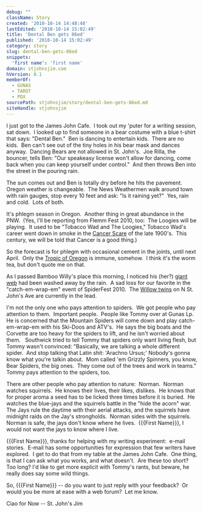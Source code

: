 ```yaml
---
debug: ""
className: Story
created: '2010-10-14 14:48:48'
lastEdited: '2010-10-14 15:02:49'
title: 'Dental Ben gets 86ed'
published: '2010-10-14 15:02:49'
category: story
slug: dental-ben-gets-86ed
snippets:
  'first name': 'first name'
domain: stjohnsjim.com
hVersion: 0.1
memberOf:
  - GUNAS
  - TAROT
  - PDX
sourcePath: stjohnsjim/story/dental-ben-gets-86ed.md
siteHandle: stjohnsjim
---
```

I just got to the James John Cafe.&nbsp; I took out my 'puter for a writing session, sat down.&nbsp; I looked up to find someone in a bear costume with a blue t-shirt that says: &quot;Dental Ben.&quot;&nbsp; Ben is dancing to entertain kids.&nbsp; There are no kids.&nbsp; Ben can't see out of the tiny holes in his bear mask and dances anyway.&nbsp; Dancing Bears are not allowed in St. John's.&nbsp; Joe Rilla, the bouncer, tells Ben: &quot;Our speakeasy license won't allow for dancing, come back when you can keep yourself under control.&quot;&nbsp; And then throws Ben into the street in the pouring rain.

The sun comes out and Ben is totally dry before he hits the pavement.&nbsp; Oregon weather is changeable.&nbsp; The News Weathermen walk around town with rain gauges, stop every 10 feet and ask: &quot;Is it raining yet?&quot;&nbsp; Yes, rain and cold. &nbsp;Lots of both.

It's phlegm season in Oregon. &nbsp;Another thing in great abundance in the PNW.&nbsp; (Yes, I'll be reporting from Flemm Fest 2010, too:&nbsp; The Loogies will be playing.&nbsp; It used to be &quot;Tobacco Wad and The Loogies,&quot; Tobacco Wad's career went down in smoke in the [Cancer Scare][0] of the late 1900's. &nbsp;This century, we will be told that Cancer is a good thing.)

So the forecast is for phlegm with occasional cement in the joints, until next April.&nbsp; Only the [Tropic of Oregon][1] is immune, somehow.&nbsp; I think it's the worm tea, but don't quote me on that.

As I passed Bamboo Willy's place this morning, I noticed his (her?) [giant web][2] had been washed away by the rain.&nbsp; A sad loss for our favorite in the &quot;catch-em-wrap-em&quot; event of SpiderFest 2010.&nbsp; The [Willow twins][3] on N St. John's Ave are currently in the lead.

I'm not the only one who pays attention to spiders.&nbsp; We got people who pay attention to them.&nbsp; Important people.&nbsp; People like Tommy over at Gunas Lp.&nbsp; He is concerned that the Mountain Spiders will come down and play catch-em-wrap-em with his Ski-Doos and ATV's.&nbsp; He says the big boats and the Corvette are too heavy for the spiders to lift, and he isn't worried about them. &nbsp; Southwick tried to tell Tommy that spiders only want living flesh, but Tommy wasn't convinced: &quot;Basically, we are talking a whole different spider.&nbsp; And stop talking that Latin shit: 'Arachno Ursus;' Nobody's gonna know what you're talkin about.&nbsp; Mom called 'em Grizzly Spinners, you know, Bear Spiders, the big ones.&nbsp; They come out of the trees and work in teams.&quot;&nbsp; Tommy pays attention to the spiders, too.

There are other people who pay attention to nature:&nbsp; Norman.&nbsp; Norman watches squirrels.&nbsp; He knows their lives, their likes, dislikes.&nbsp; He knows that for proper aroma a seed has to be licked three times before it is buried.&nbsp; He watches the blue-jays and the squirrels battle in the &quot;hide the acorn&quot; war.&nbsp; The Jays rule the daytime with their aerial attacks, and the squirrels have midnight raids on the Jay's strongholds.&nbsp; Norman sides with the squirrels.&nbsp; Norman is safe, the jays don't know where he lives.&nbsp; {{{First Name}}}, I would not want the jays to know where I live.

{{{First Name}}}, thanks for helping with my writing experiment:&nbsp; e-mail stories.&nbsp; E-mail has some opportunities for expression that few writers have explored.&nbsp; I get to do that from my table at the James John Cafe.&nbsp; One thing, is that I can ask what you works, and what doesn't.&nbsp; Are these too short?&nbsp; Too long? I'd like to get more explicit with Tommy's rants, but beware, he really does say some wild things.

So, {{{First Name}}} -- do you want to just reply with your feedback?&nbsp; Or would you be more at ease with a web forum?&nbsp; Let me know.

Ciao for Now -- St. John's Jim

[0]: http://www.scientificamerican.com/blog/post.cfm?id=fda-likely-to-regulate-tobacco-2009-06-12
[1]: http://www.budbook.org/
[2]: http://maps.google.com/maps/ms?ie=UTF8&amp;hl=en&amp;msa=0&amp;msid=114144299215869109392.0004920b87d0a9c46bbd7&amp;t=h&amp;z=21
[3]: http://maps.google.com/maps/ms?ie=UTF8&amp;hl=en&amp;msa=0&amp;ll=45.598863,-122.756526&amp;spn=0.002516,0.003551&amp;t=h&amp;z=18&amp;msid=114144299215869109392.0004929a77b2fc91ba602
